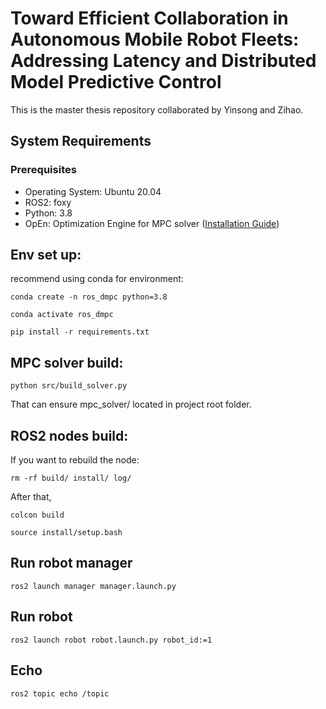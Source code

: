 # Toward Efficient Collaboration in Autonomous Mobile Robot Fleets: Addressing Latency and Distributed Model Predictive Control

This is the master thesis repository collaborated by Yinsong and Zihao.

## System Requirements

### Prerequisites
- Operating System: Ubuntu 20.04
- ROS2: foxy
- Python: 3.8
- OpEn: Optimization Engine for MPC solver ([Installation Guide](https://alphaville.github.io/optimization-engine/docs/installation))

## Env set up:
recommend using conda for environment:
```
conda create -n ros_dmpc python=3.8
```
```
conda activate ros_dmpc
```
```
pip install -r requirements.txt
```

## MPC solver build:
```
python src/build_solver.py
```
That can ensure mpc_solver/ located in project root folder.


## ROS2 nodes build:
If you want to rebuild the node:
```
rm -rf build/ install/ log/
```
After that,
```
colcon build
```
```
source install/setup.bash
```

## Run robot manager
```
ros2 launch manager manager.launch.py
```

## Run robot
```
ros2 launch robot robot.launch.py robot_id:=1
```

## Echo
```
ros2 topic echo /topic
```
